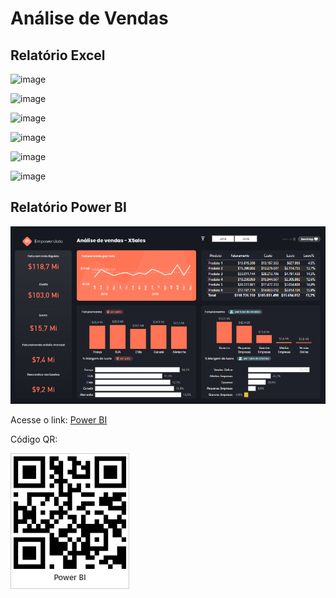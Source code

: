 # Análise de Vendas

## Relatório Excel
																					
![image](https://github.com/marcelomduarte/analise_de_vendas_excel_power_bi/assets/115512260/1d6bf6a8-dce3-4aee-9e75-6b75796f5ffb)
														
![image](https://github.com/marcelomduarte/analise_de_vendas_excel_power_bi/assets/115512260/6078220d-df77-4a86-a895-6df60c02de14)
														
![image](https://github.com/marcelomduarte/analise_de_vendas_excel_power_bi/assets/115512260/a1bcdc38-fe3b-4d8d-9e60-3f55a06bbcdd)

![image](https://github.com/marcelomduarte/analise_de_vendas_excel_power_bi/assets/115512260/27aae971-3eb2-4495-8eb0-4d628cdded1c)
				
![image](https://github.com/marcelomduarte/analise_de_vendas_excel_power_bi/assets/115512260/5ee99e8f-0447-478a-9ae3-ce28a574950c)
																
![image](https://github.com/marcelomduarte/analise_de_vendas_excel_power_bi/assets/115512260/02542548-ad70-4108-bd14-263d14ad94ad)


## Relatório Power BI

![Análise de Vendas](images/screen_clipping/analise_vendas2.png)

Acesse o link: [Power BI](https://app.powerbi.com/view?r=eyJrIjoiNmQyODFjYzgtNjkxNC00MDQzLWFmZDUtZGJhNjA2MzdiNDI3IiwidCI6IjdlYmVmODBjLTEwMjctNDEyOS1iNDg0LWNjZjJiZDNmZDU4ZiJ9)

Código QR:

![Código QR](images/qr_code/analise_vendas2.jpg)


